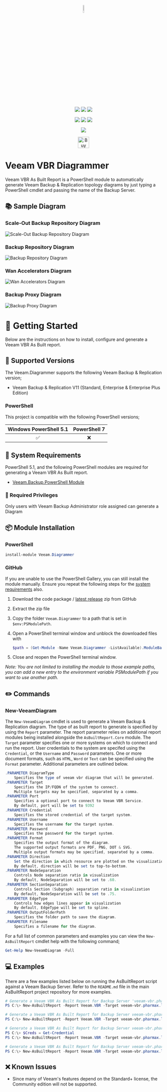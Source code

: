 <p align="center">
    <a href="https://github.com/rebelinux/Veeam.Diagrammer" alt="Veeam.Diagrammer"></a>
            <img src='https://raw.githubusercontent.com/rebelinux/Veeam.Diagrammer/dev/icons/verified_recoverability.png' width="8%" height="8%" /></a>
</p>
<p align="center">
    <a href="https://www.powershellgallery.com/packages/Veeam.Diagrammer/" alt="PowerShell Gallery Version">
        <img src="https://img.shields.io/powershellgallery/v/Veeam.Diagrammer.svg" /></a>
    <a href="https://www.powershellgallery.com/packages/Veeam.Diagrammer/" alt="PS Gallery Downloads">
        <img src="https://img.shields.io/powershellgallery/dt/Veeam.Diagrammer.svg" /></a>
    <a href="https://www.powershellgallery.com/packages/Veeam.Diagrammer/" alt="PS Platform">
        <img src="https://img.shields.io/powershellgallery/p/Veeam.Diagrammer.svg" /></a>
</p>
<p align="center">
    <a href="https://github.com/rebelinux/Veeam.Diagrammer/graphs/commit-activity" alt="GitHub Last Commit">
        <img src="https://img.shields.io/github/last-commit/rebelinux/Veeam.Diagrammer.svg" /></a>
    <a href="https://raw.githubusercontent.com/rebelinux/Veeam.Diagrammer/master/LICENSE" alt="GitHub License">
        <img src="https://img.shields.io/github/license/rebelinux/Veeam.Diagrammer.svg" /></a>
    <a href="https://github.com/rebelinux/Veeam.Diagrammer/graphs/contributors" alt="GitHub Contributors">
        <img src="https://img.shields.io/github/contributors/rebelinux/Veeam.Diagrammer.svg"/></a>
</p>
<p align="center">
    <a href="https://twitter.com/jcolonfzenr" alt="Twitter">
            <img src="https://img.shields.io/twitter/follow/jcolonfzenpr.svg?style=social"/></a>
</p>
<p align="center">
    <a href='https://ko-fi.com/F1F8DEV80' target='_blank'><img height='36' style='border:0px;height:36px;' src='https://cdn.ko-fi.com/cdn/kofi1.png?v=3'            border='0' alt='Buy Me a Coffee at ko-fi.com' /></a>
</p>

# Veeam VBR Diagrammer

Veeam VBR As Built Report is a PowerShell module to automatically generate Veeam Backup & Replication topology diagrams by just typing a PowerShell cmdlet and passing the name of the Backup Server.


## :books: Sample Diagram

### Scale-Out Backup Repository Diagram

![Scale-Out Backup Repository Diagram](https://raw.githubusercontent.com/rebelinux/Veeam.Diagrammer/dev/Samples/Backup_SOBR.png "Scale-Out Backup Repository Diagram")

### Backup Repository Diagram

![Backup Repository Diagram](https://raw.githubusercontent.com/rebelinux/Veeam.Diagrammer/dev/Samples/Backup_Repository.png "Backup Repository Diagram")

### Wan Accelerators Diagram

![Wan Accelerators Diagram](https://raw.githubusercontent.com/rebelinux/Veeam.Diagrammer/dev/Samples/Backup_WanAccel.png "Wan Accelerators Diagram")

### Backup Proxy Diagram

![Backup Proxy Diagram](https://raw.githubusercontent.com/rebelinux/Veeam.Diagrammer/dev/Samples/VBR_Backup_Proxy_with_Debug.png "Backup Proxy Diagram")


# :beginner: Getting Started

Below are the instructions on how to install, configure and generate a Veeam VBR As Built report.

## :floppy_disk: Supported Versions
<!-- ********** Update supported Veeam versions ********** -->
The Veeam.Diagrammer supports the following Veeam Backup & Replication version;

- Veeam Backup & Replication V11 (Standard, Enterprise & Enterprise Plus Edition)

### PowerShell

This project is compatible with the following PowerShell versions;

<!-- ********** Update supported PowerShell versions ********** -->
| Windows PowerShell 5.1 |     PowerShell 7    |
|:----------------------:|:--------------------:|
|   :white_check_mark:   | :x: |

## :wrench: System Requirements

PowerShell 5.1, and the following PowerShell modules are required for generating a Veeam VBR As Built report.

- [Veeam.Backup.PowerShell Module](https://helpcenter.veeam.com/docs/backup/powershell/getting_started.html?ver=110)

### :closed_lock_with_key: Required Privileges

Only users with Veeam Backup Administrator role assigned can generate a Diagram

## :package: Module Installation

### PowerShell

```powershell
install-module Veeam.Diagrammer
```

### GitHub

If you are unable to use the PowerShell Gallery, you can still install the module manually. Ensure you repeat the following steps for the [system requirements](https://github.com/rebelinux/Veeam.Diagrammer#wrench-system-requirements) also.

1. Download the code package / [latest release](https://github.com/rebelinux/Veeam.Diagrammer/releases/latest) zip from GitHub
2. Extract the zip file
3. Copy the folder `Veeam.Diagrammer` to a path that is set in `$env:PSModulePath`.
4. Open a PowerShell terminal window and unblock the downloaded files with

    ```powershell
    $path = (Get-Module -Name Veeam.Diagrammer -ListAvailable).ModuleBase; Unblock-File -Path $path\*.psd1; Unblock-File -Path $path\Src\Public\*.ps1; Unblock-File -Path $path\Src\Private\*.ps1
    ```

5. Close and reopen the PowerShell terminal window.

_Note: You are not limited to installing the module to those example paths, you can add a new entry to the environment variable PSModulePath if you want to use another path._


## :pencil2: Commands

### **New-VeeamDiagram**

The `New-VeeamDiagram` cmdlet is used to generate a Veeam Backup & Replication diagram. The type of as built report to generate is specified by using the `Report` parameter. The report parameter relies on additional report modules being installed alongside the `AsBuiltReport.Core` module. The `Target` parameter specifies one or more systems on which to connect and run the report. User credentials to the system are specifed using the `Credential`, or the `Username` and `Password` parameters. One or more document formats, such as `HTML`, `Word` or `Text` can be specified using the `Format` parameter. Additional parameters are outlined below.

```powershell
.PARAMETER DiagramType
    Specifies the type of veeam vbr diagram that will be generated.
.PARAMETER Target
    Specifies the IP/FQDN of the system to connect.
    Multiple targets may be specified, separated by a comma.
.PARAMETER Port
    Specifies a optional port to connect to Veeam VBR Service.
    By default, port will be set to 9392
.PARAMETER Credential
    Specifies the stored credential of the target system.
.PARAMETER Username
    Specifies the username for the target system.
.PARAMETER Password
    Specifies the password for the target system.
.PARAMETER Format
    Specifies the output format of the diagram.
    The supported output formats are PDF, PNG, DOT & SVG.
    Multiple output formats may be specified, separated by a comma.
.PARAMETER Direction
    Set the direction in which resource are plotted on the visualization
    By default, direction will be set to top-to-bottom.
.PARAMETER NodeSeparation
    Controls Node separation ratio in visualization
    By default, NodeSeparation will be set to .60.
.PARAMETER SectionSeparation
    Controls Section (Subgraph) separation ratio in visualization
    By default, NodeSeparation will be set to .75.
.PARAMETER EdgeType
    Controls how edges lines appear in visualization
    By default, EdgeType will be set to spline.
.PARAMETER OutputFolderPath
    Specifies the folder path to save the diagram.
.PARAMETER Filename
    Specifies a filename for the diagram.
```

For a full list of common parameters and examples you can view the `New-AsBuiltReport` cmdlet help with the following command;

```powershell
Get-Help New-VeeamDiagram -Full
```

## :computer: Examples

There are a few examples listed below on running the AsBuiltReport script against a Veeam Backup Server. Refer to the `README.md` file in the main AsBuiltReport project repository for more examples.

```powershell
# Generate a Veeam VBR As Built Report for Backup Server 'veeam-vbr.pharmax.local' using specified credentials. Export report to HTML & DOCX formats. Use default report style. Append timestamp to report filename. Save reports to 'C:\Users\Jon\Documents'
PS C:\> New-AsBuiltReport -Report Veeam.VBR -Target veeam-vbr.pharmax.local -Username 'Domain\veeam_admin' -Password 'P@ssw0rd' -Format Html,Word -OutputFolderPath 'C:\Users\Jon\Documents' -Timestamp

# Generate a Veeam VBR As Built Report for Backup Server veeam-vbr.pharmax.local using specified credentials and report configuration file. Export report to Text, HTML & DOCX formats. Use default report style. Save reports to 'C:\Users\Jon\Documents'. Display verbose messages to the console.
PS C:\> New-AsBuiltReport -Report Veeam.VBR -Target veeam-vbr.pharmax.local -Username 'Domain\veeam_admin' -Password 'P@ssw0rd' -Format Text,Html,Word -OutputFolderPath 'C:\Users\Jon\Documents' -ReportConfigFilePath 'C:\Users\Jon\AsBuiltReport\AsBuiltReport.Veeam.VBR.json' -Verbose

# Generate a Veeam VBR As Built Report for Backup Server veeam-vbr.pharmax.local using stored credentials. Export report to HTML & Text formats. Use default report style. Highlight environment issues within the report. Save reports to 'C:\Users\Jon\Documents'.
PS C:\> $Creds = Get-Credential
PS C:\> New-AsBuiltReport -Report Veeam.VBR -Target veeam-vbr.pharmax.local -Credential $Creds -Format Html,Text -OutputFolderPath 'C:\Users\Jon\Documents' -EnableHealthCheck

# Generate a Veeam VBR As Built Report for Backup Server veeam-vbr.pharmax.local using stored credentials. Export report to HTML & DOCX formats. Use default report style. Reports are saved to the user profile folder by default. Attach and send reports via e-mail.
PS C:\> New-AsBuiltReport -Report Veeam.VBR -Target veeam-vbr.pharmax.local -Username 'Domain\veeam_admin' -Password 'P@ssw0rd' -Format Html,Word -OutputFolderPath 'C:\Users\Jon\Documents' -SendEmail

```

## :x: Known Issues

- Since many of Veeam's features depend on the Standard+ license, the Community edition will not be supported.
